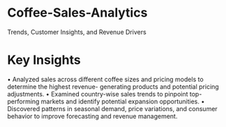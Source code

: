 # Coffee-Sales-Analytics
Trends, Customer Insights, and Revenue Drivers

# Key Insights

• Analyzed sales across different coffee sizes and pricing models to determine the highest revenue- 
  generating products and potential pricing adjustments.
• Examined country-wise sales trends to pinpoint top-performing markets and identify potential 
  expansion opportunities.
• Discovered patterns in seasonal demand, price variations, and consumer behavior to improve 
  forecasting and revenue management.

